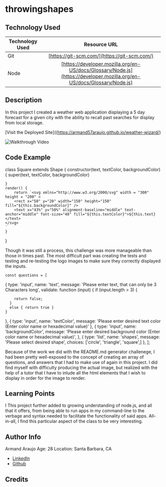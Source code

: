 # throwingshapes

## Technology Used 

| Technology Used | Resource URL | 
| ------------- |:-------------:| 
| Git | [https://git-scm.com/](https://git-scm.com/) | 
| Node | [https://developer.mozilla.org/en-US/docs/Glossary/Node.js](https://developer.mozilla.org/en-US/docs/Glossary/Node.js) | 

## Description 
In this project I created a weather web application displaying a 5 day forecast for a given city with the ability to recall past searches for display from local storage.


[Visit the Deployed Site]((https://armand57araujo.github.io/weather-wizard/)

![Walkthrough Video]()


## Code Example 


 
class Square extends Shape {
    constructor(text, textColor, backgroundColor) {
        super(text, textColor, backgroundColor)

    }
    render() {
        return `<svg xmlns="http://www.w3.org/2000/svg" width = "300" height = "200" >
        <rect x="50" y="20" width="150" height="150" fill="${this.backgroundColor}" /> 
        <text x="43%" y="50%" alignment-baseline="middle" text-anchor="middle" font-size="48" fill="${this.textColor}">${this.text}</text>
    </svg>
    `
    }

}


Though it was still a process, this challenge was more manageable than those in times past. The most difficult part was creating the tests and testing and re-testing the logo images to make sure they correctly displayed the inputs.




    const questions = [
  {
    type: 'input',
    name: 'text',
    message: 'Please enter text, that can only be 3 Characters long',
    validate: function (input) {
      if (input.length > 3) {

        return false;
      }
      else { return true }
    }
  },
  {
    type: 'input',
    name: 'textColor',
    message: 'Please enter desired text color (Enter color name or hexadecimal value)'
  },
  {
    type: 'input',
    name: 'backgroundColor',
    message: 'Please enter desired background color (Enter color name or hexadecimal value)',
  },
  {
    type: 'list',
    name: 'shapes',
    message: 'Please select desired shape',
    choices: ['circle', 'triangle', 'square',]
  },
];




Because of the work we did with the README.md generator challenege, I had been pretty well-exposed to the concept of creating an array of questions, and answers that I had to make use of again in this project. I did find myself with difficulty producing the actual image, but realized with the help of a tutor that I have to inlude all the html elements that I wish to display in order for the image to render.



## Learning Points 


I This project further added to growing understanding of node.js, and all that it offers, from being able to run apps in my command-line to the verbage and syntax needed to facilitate the functionality of said apps. All-in-all, I find this particular aspect of the class to be very interesting.


## Author Info
Armand Araujo
Age: 28
Location: Santa Barbara, CA

 
* [LinkedIn](https://www.linkedin.com/in/armand-araujo-a82ba2291/) 
* [Github](https://github.com/Armand57araujo) 


## Credits 